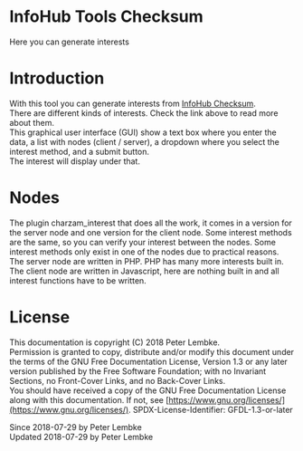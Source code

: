 # InfoHub Tools Checksum

Here you can generate interests

# Introduction

With this tool you can generate interests from [InfoHub Checksum](plugin,charzam_interest).  
There are different kinds of interests. Check the link above to read more about them.  
This graphical user interface (GUI) show a text box where you enter the data, a list with nodes (client / server), a
dropdown where you select the interest method, and a submit button.  
The interest will display under that.

# Nodes

The plugin charzam_interest that does all the work, it comes in a version for the server node and one version for the
client node. Some interest methods are the same, so you can verify your interest between the nodes. Some interest
methods only exist in one of the nodes due to practical reasons.  
The server node are written in PHP. PHP has many more interests built in. The client node are written in Javascript,
here are nothing built in and all interest functions have to be written.

# License

This documentation is copyright (C) 2018 Peter Lembke.  
Permission is granted to copy, distribute and/or modify this document under the terms of the GNU Free Documentation
License, Version 1.3 or any later version published by the Free Software Foundation; with no Invariant Sections, no
Front-Cover Links, and no Back-Cover Links.  
You should have received a copy of the GNU Free Documentation License along with this documentation. If not,
see [https://www.gnu.org/licenses/](https://www.gnu.org/licenses/). SPDX-License-Identifier: GFDL-1.3-or-later

Since 2018-07-29 by Peter Lembke  
Updated 2018-07-29 by Peter Lembke  
